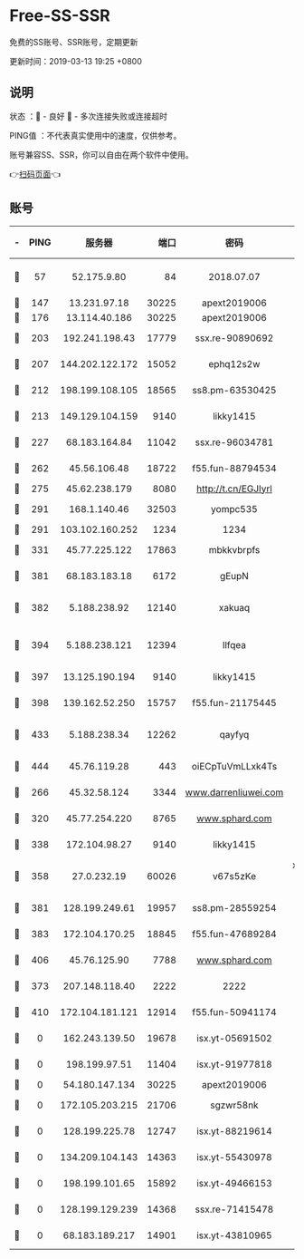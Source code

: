 # Free-SS-SSR

免费的SS账号、SSR账号，定期更新

更新时间：2019-03-13 19:25 +0800

## 说明

状态     ：🙂 - 良好 🙁 - 多次连接失败或连接超时

PING值   ：不代表真实使用中的速度，仅供参考。

账号兼容SS、SSR，你可以自由在两个软件中使用。

👉[扫码页面](https://liesauer.github.io/Free-SS-SSR/)👈

## 账号

|-|PING|服务器|端口|密码|加密方式|区域|
|:----:|:----:|:-----:|-----:|:----:|:----:|:----:|
|🙂|57|52.175.9.80|84|2018.07.07|chacha20-ietf-poly1305|HK|
|🙂|147|13.231.97.18|30225|apext2019006|chacha20|JP|
|🙂|176|13.114.40.186|30225|apext2019006|chacha20|JP|
|🙂|203|192.241.198.43|17779|ssx.re-90890692|aes-256-cfb|US|
|🙂|207|144.202.122.172|15052|ephq12s2w|aes-256-cfb|US|
|🙂|212|198.199.108.105|18565|ss8.pm-63530425|aes-256-cfb|US|
|🙂|213|149.129.104.159|9140|likky1415|aes-256-cfb|HK|
|🙂|227|68.183.164.84|11042|ssx.re-96034781|aes-256-cfb|US|
|🙂|262|45.56.106.48|18722|f55.fun-88794534|aes-256-cfb|US|
|🙂|275|45.62.238.179|8080|http://t.cn/EGJIyrl|rc4-md5|CA|
|🙂|291|168.1.140.46|32503|yompc535|aes-256-cfb|AU|
|🙂|291|103.102.160.252|1234|1234|rc4-md5|JP|
|🙂|331|45.77.225.122|17863|mbkkvbrpfs|aes-256-cfb|GB|
|🙂|381|68.183.183.18|6172|gEupN|aes-256-cfb|SG|
|🙂|382|5.188.238.92|12140|xakuaq|chacha20-ietf-poly1305|BR|
|🙂|394|5.188.238.121|12394|llfqea|chacha20-ietf-poly1305|BR|
|🙂|397|13.125.190.194|9140|likky1415|aes-256-cfb|KR|
|🙂|398|139.162.52.250|15757|f55.fun-21175445|aes-256-cfb|SG|
|🙂|433|5.188.238.34|12262|qayfyq|chacha20-ietf-poly1305|BR|
|🙂|444|45.76.119.28|443|oiECpTuVmLLxk4Ts|aes-256-cfb|AU|
|🙂|266|45.32.58.124|3344|www.darrenliuwei.com|aes-256-cfb|JP|
|🙂|320|45.77.254.220|8765|www.sphard.com|aes-256-cfb|SG|
|🙂|338|172.104.98.27|9140|likky1415|aes-256-cfb|JP|
|🙂|358|27.0.232.19|60026|v67s5zKe|xchacha20-ietf-poly1305|HK|
|🙂|381|128.199.249.61|19957|ss8.pm-28559254|aes-256-cfb|SG|
|🙂|383|172.104.170.25|18845|f55.fun-47689284|aes-256-cfb|SG|
|🙂|406|45.76.125.90|7788|www.sphard.com|aes-256-cfb|AU|
|🙁|373|207.148.118.40|2222|2222|aes-256-cfb|SG|
|🙁|410|172.104.181.121|12914|f55.fun-50941174|aes-256-cfb|SG|
|🙁|0|162.243.139.50|19678|isx.yt-05691502|aes-256-cfb|US|
|🙁|0|198.199.97.51|11404|isx.yt-91977818|aes-256-cfb|US|
|🙁|0|54.180.147.134|30225|apext2019006|chacha20|KR|
|🙁|0|172.105.203.215|21706|sgzwr58nk|aes-256-cfb|JP|
|🙁|0|128.199.225.78|12747|isx.yt-88219614|aes-256-cfb|SG|
|🙁|0|134.209.104.143|14363|isx.yt-55430978|aes-256-cfb|SG|
|🙁|0|198.199.101.65|15892|isx.yt-49466153|aes-256-cfb|US|
|🙁|0|128.199.129.239|14368|ssx.re-71415478|aes-256-cfb|SG|
|🙁|0|68.183.189.217|14901|isx.yt-43810965|aes-256-cfb|SG|
